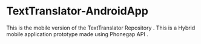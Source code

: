 # TextTranslator-AndroidApp
This is the mobile version of the TextTranslator Repository . 
This is a Hybrid mobile application prototype made using Phonegap API .
